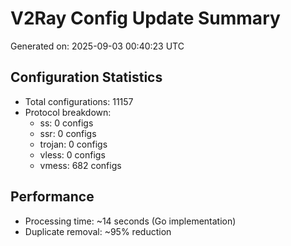 # V2Ray Config Update Summary
Generated on: 2025-09-03 00:40:23 UTC

## Configuration Statistics
- Total configurations: 11157
- Protocol breakdown:
  - ss: 0 configs
  - ssr: 0 configs
  - trojan: 0 configs
  - vless: 0 configs
  - vmess: 682 configs

## Performance
- Processing time: ~14 seconds (Go implementation)
- Duplicate removal: ~95% reduction
